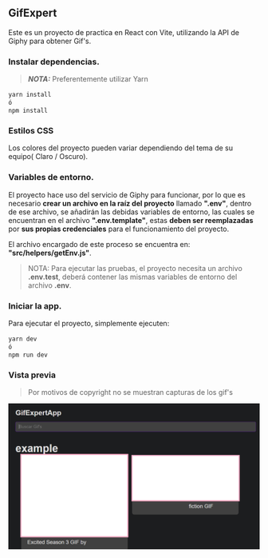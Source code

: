 ## GifExpert

Este es un proyecto de practica en React con Vite, utilizando la API de Giphy para obtener Gif's.

### Instalar dependencias.

> **_NOTA:_**
> Preferentemente utilizar Yarn

```
yarn install
ó
npm install
```

### Estilos CSS

Los colores del proyecto pueden variar dependiendo del tema de su equipo( Claro / Oscuro).

### Variables de entorno.

El proyecto hace uso del servicio de Giphy para funcionar, por lo que es necesario **crear un archivo en la raíz del proyecto** llamado **".env"**, dentro de ese archivo, se añadirán las debidas variables de entorno, las cuales se encuentran en el archivo **".env.template"**, estas **deben ser reemplazadas** por **sus propias credenciales** para el funcionamiento del proyecto.

El archivo encargado de este proceso se encuentra en: **"src/helpers/getEnv.js"**.

> NOTA: Para ejecutar las pruebas, el proyecto necesita un archivo **.env.test**, deberá contener las mismas variables de entorno del archivo **.env**.

### Iniciar la app.

Para ejecutar el proyecto, simplemente ejecuten:

```
yarn dev
ó
npm run dev
```

### Vista previa

> Por motivos de copyright no se muestran capturas de los gif's

![Preview](src/preview.png)
